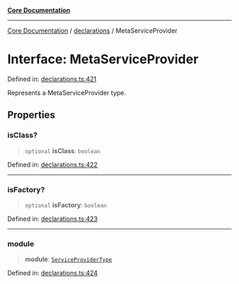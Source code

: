 [**Core Documentation**](../../README.md)

***

[Core Documentation](../../README.md) / [declarations](../README.md) / MetaServiceProvider

# Interface: MetaServiceProvider

Defined in: [declarations.ts:421](https://github.com/stonemjs/core/blob/3581a30de158e951ead319c3cc6abead0be9639f/src/declarations.ts#L421)

Represents a MetaServiceProvider type.

## Properties

### isClass?

> `optional` **isClass**: `boolean`

Defined in: [declarations.ts:422](https://github.com/stonemjs/core/blob/3581a30de158e951ead319c3cc6abead0be9639f/src/declarations.ts#L422)

***

### isFactory?

> `optional` **isFactory**: `boolean`

Defined in: [declarations.ts:423](https://github.com/stonemjs/core/blob/3581a30de158e951ead319c3cc6abead0be9639f/src/declarations.ts#L423)

***

### module

> **module**: [`ServiceProviderType`](../type-aliases/ServiceProviderType.md)

Defined in: [declarations.ts:424](https://github.com/stonemjs/core/blob/3581a30de158e951ead319c3cc6abead0be9639f/src/declarations.ts#L424)

